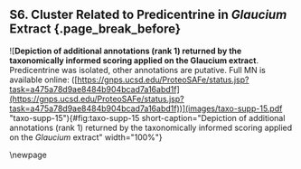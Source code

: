 ## S6. Cluster Related to Predicentrine in *Glaucium* Extract {.page_break_before}

![**Depiction of additional annotations (rank 1) returned by the taxonomically informed scoring applied on the Glaucium extract**. Predicentrine was isolated, other annotations are putative. Full MN is available online: ([https://gnps.ucsd.edu/ProteoSAFe/status.jsp?task=a475a78d9ae8484b904bcad7a16abd1f](https://gnps.ucsd.edu/ProteoSAFe/status.jsp?task=a475a78d9ae8484b904bcad7a16abd1f))](images/taxo-supp-15.pdf "taxo-supp-15"){#fig:taxo-supp-15 short-caption="Depiction of additional annotations (rank 1) returned by the taxonomically informed scoring applied on the *Glaucium* extract" width="100%"}

\newpage